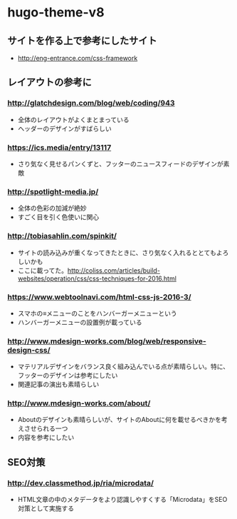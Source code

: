 # hugo-theme-v8

サイトを作る上で参考にしたサイト
-----

* http://eng-entrance.com/css-framework


レイアウトの参考に
-----



### http://glatchdesign.com/blog/web/coding/943

* 全体のレイアウトがよくまとまっている
* ヘッダーのデザインがすばらしい


### https://ics.media/entry/13117

* さり気なく見せるパンくずと、フッターのニュースフィードのデザインが素敵

### http://spotlight-media.jp/

* 全体の色彩の加減が絶妙
* すごく目を引く色使いに関心

### http://tobiasahlin.com/spinkit/

* サイトの読み込みが重くなってきたときに、さり気なく入れるととてもよろしいかも
* ここに載ってた。http://coliss.com/articles/build-websites/operation/css/css-techniques-for-2016.html

### https://www.webtoolnavi.com/html-css-js-2016-3/

* スマホの≡メニューのことをハンバーガーメニューという
* ハンバーガーメニューの設置例が載っている

### http://www.mdesign-works.com/blog/web/responsive-design-css/

* マテリアルデザインをバランス良く組み込んでいる点が素晴らしい。特に、フッターのデザインは参考にしたい
* 関連記事の演出も素晴らしい

### http://www.mdesign-works.com/about/

* Aboutのデザインも素晴らしいが、サイトのAboutに何を載せるべきかを考えさせられる一つ
* 内容を参考にしたい


SEO対策
-----

### http://dev.classmethod.jp/ria/microdata/

* HTML文章の中のメタデータをより認識しやすくする「Microdata」をSEO対策として実施する
